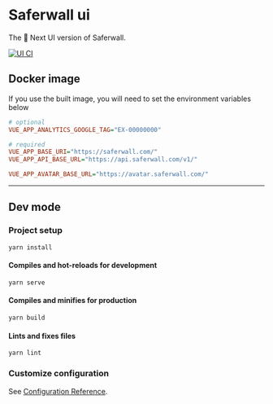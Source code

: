 # Saferwall ui

The 🎨 Next UI version of Saferwall.

[![UI CI](https://github.com/saferwall/saferwall-ui/actions/workflows/build.yaml/badge.svg)](https://github.com/saferwall/saferwall-ui/actions/workflows/build.yaml)

## Docker image

If you use the built image, you will need to set the environment variables below

```ini
# optional
VUE_APP_ANALYTICS_GOOGLE_TAG="EX-00000000"

# required
VUE_APP_BASE_URI="https://saferwall.com/"
VUE_APP_API_BASE_URL="https://api.saferwall.com/v1/"

VUE_APP_AVATAR_BASE_URL="https://avatar.saferwall.com/"
```

---

## Dev mode

### Project setup

```
yarn install
```

#### Compiles and hot-reloads for development

```
yarn serve
```

#### Compiles and minifies for production

```
yarn build
```

#### Lints and fixes files

```
yarn lint
```

### Customize configuration

See [Configuration Reference](https://cli.vuejs.org/config/).
